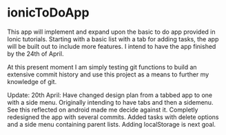 # ionicToDoApp

This app will implement and expand upon the basic to do app provided in Ionic tutorials.
Starting with a basic list with a tab for adding tasks, the app will be built out to include more features. I intend to have the app finished by the 24th of April.

At this present moment I am simply testing git functions to build an extensive commit history and use this project as a means to further my knowledge of git.

Update: 20th April:
Have changed design plan from a tabbed app to one with a side menu. Originally intending to have tabs and then a sidemenu. See this reflected on android made me decide against it.
Completly redesigned the app with several commits. Added tasks with delete options and a side menu containing parent lists.
Adding localStorage is next goal.
